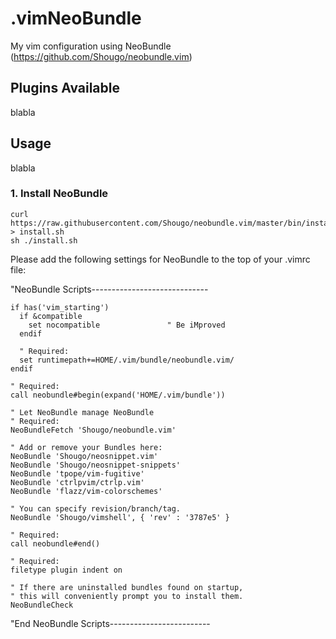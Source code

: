 # .vimNeoBundle

My vim configuration using NeoBundle (https://github.com/Shougo/neobundle.vim)

## Plugins Available

blabla

## Usage

blabla

### 1. Install NeoBundle

```
curl https://raw.githubusercontent.com/Shougo/neobundle.vim/master/bin/install.sh > install.sh
sh ./install.sh
```

Please add the following settings for NeoBundle to the top of your .vimrc file:


"NeoBundle Scripts-----------------------------
```
if has('vim_starting')
  if &compatible
    set nocompatible               " Be iMproved
  endif

  " Required:
  set runtimepath+=HOME/.vim/bundle/neobundle.vim/
endif

" Required:
call neobundle#begin(expand('HOME/.vim/bundle'))

" Let NeoBundle manage NeoBundle
" Required:
NeoBundleFetch 'Shougo/neobundle.vim'

" Add or remove your Bundles here:
NeoBundle 'Shougo/neosnippet.vim'
NeoBundle 'Shougo/neosnippet-snippets'
NeoBundle 'tpope/vim-fugitive'
NeoBundle 'ctrlpvim/ctrlp.vim'
NeoBundle 'flazz/vim-colorschemes'

" You can specify revision/branch/tag.
NeoBundle 'Shougo/vimshell', { 'rev' : '3787e5' }

" Required:
call neobundle#end()

" Required:
filetype plugin indent on

" If there are uninstalled bundles found on startup,
" this will conveniently prompt you to install them.
NeoBundleCheck
```
"End NeoBundle Scripts-------------------------
